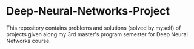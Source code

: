 # Deep-Neural-Networks-Project
This repository contains problems and solutions (solved by myself) of projects given along my 3rd master's program semester for Deep Neural Networks course.
